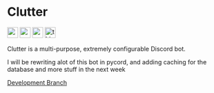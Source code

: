 # Clutter
[<img src="https://www.codefactor.io/repository/github/clutter-development/clutter/badge" height=25>](https://www.codefactor.io/repository/github/clutter-development/clutter)
[<img src="https://img.shields.io/badge/license-ccc0-success" height=25>](LICENSE)
<img src="https://forthebadge.com/images/badges/works-on-my-machine.svg" height=25> 
<img src="https://forthebadge.com/images/badges/0-percent-optimized.svg" alt="this is a lie, its below 0" height=25>


Clutter is a multi-purpose, extremely configurable Discord bot. 

I will be rewriting alot of this bot in pycord, and adding caching for the database and more stuff in the next week

[Development Branch](https://github.com/Clutter-Development/Clutter)
